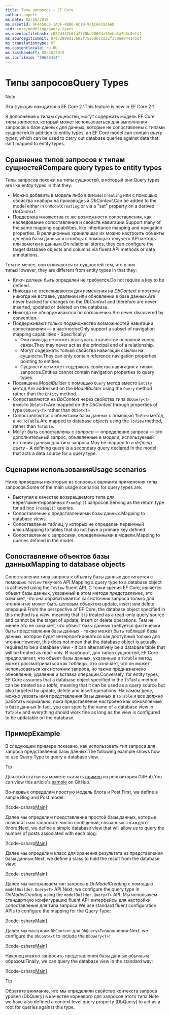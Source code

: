 ```yaml
---
title: Типы запросов — EF Core
author: anpete
ms.date: 02/26/2018
ms.assetid: 9F4450C5-1A3F-4BB6-AC19-9FAC64292AAD
uid: core/modeling/query-types
ms.openlocfilehash: c023d442b0fa2728bd20694a55ebb3a7b5c0efd1
ms.sourcegitcommit: 87e72899d17602f7526d6ccd22f3c8ee844145df
ms.translationtype: MT
ms.contentlocale: ru-RU
ms.lasthandoff: 08/20/2019
ms.locfileid: "69628414"
---
```

# <a name="query-types"></a><span data-ttu-id="42838-102">Типы запросов</span><span class="sxs-lookup"><span data-stu-id="42838-102">Query Types</span></span>
> [!NOTE]
> <span data-ttu-id="42838-103">Эта функция находится в EF Core 2.1</span><span class="sxs-lookup"><span data-stu-id="42838-103">This feature is new in EF Core 2.1</span></span>

<span data-ttu-id="42838-104">В дополнение к типам сущностей, могут содержать модель EF Core _типы запросов_, который может использоваться для выполнения запросов к базе данных для данных, которые не сопоставлены с типами сущностей.</span><span class="sxs-lookup"><span data-stu-id="42838-104">In addition to entity types, an EF Core model can contain _query types_, which can be used to carry out database queries against data that isn't mapped to entity types.</span></span>

## <a name="compare-query-types-to-entity-types"></a><span data-ttu-id="42838-105">Сравнение типов запросов к типам сущностей</span><span class="sxs-lookup"><span data-stu-id="42838-105">Compare query types to entity types</span></span>

<span data-ttu-id="42838-106">Типы запросов похожи на типы сущностей, в который они:</span><span class="sxs-lookup"><span data-stu-id="42838-106">Query types are like entity types in that they:</span></span>

- <span data-ttu-id="42838-107">Можно добавить в модель либо в `OnModelCreating` или с помощью свойства «набор» на производный _DbContext_.</span><span class="sxs-lookup"><span data-stu-id="42838-107">Can be added to the model either in `OnModelCreating` or via a "set" property on a derived _DbContext_.</span></span>
- <span data-ttu-id="42838-108">Поддержка множества те же возможности сопоставления, как наследование сопоставления и свойств навигации.</span><span class="sxs-lookup"><span data-stu-id="42838-108">Support many of the same mapping capabilities, like inheritance mapping and navigation properties.</span></span> <span data-ttu-id="42838-109">В реляционных хранилищах их можно настроить объекты целевой базы данных и столбцы с помощью текучего API методы или заметки к данным.</span><span class="sxs-lookup"><span data-stu-id="42838-109">On relational stores, they can configure the target database objects and columns via fluent API methods or data annotations.</span></span>

<span data-ttu-id="42838-110">Тем не менее, они отличаются от сущностей тем, что в них типы:</span><span class="sxs-lookup"><span data-stu-id="42838-110">However, they are different from entity types in that they:</span></span>

- <span data-ttu-id="42838-111">Ключ должен быть определен не требуется.</span><span class="sxs-lookup"><span data-stu-id="42838-111">Do not require a key to be defined.</span></span>
- <span data-ttu-id="42838-112">Никогда не отслеживаются для изменения на _DbContext_ и поэтому никогда не вставке, удалении или обновлении в базе данных.</span><span class="sxs-lookup"><span data-stu-id="42838-112">Are never tracked for changes on the _DbContext_ and therefore are never inserted, updated or deleted on the database.</span></span>
- <span data-ttu-id="42838-113">Никогда не обнаруживаются по соглашению.</span><span class="sxs-lookup"><span data-stu-id="42838-113">Are never discovered by convention.</span></span>
- <span data-ttu-id="42838-114">Поддерживают только подмножество возможностей навигации сопоставления — в частности:</span><span class="sxs-lookup"><span data-stu-id="42838-114">Only support a subset of navigation mapping capabilities - Specifically:</span></span>
  - <span data-ttu-id="42838-115">Они никогда не может выступать в качестве основной конец связи.</span><span class="sxs-lookup"><span data-stu-id="42838-115">They may never act as the principal end of a relationship.</span></span>
  - <span data-ttu-id="42838-116">Могут содержать только свойства навигации ссылки на сущности.</span><span class="sxs-lookup"><span data-stu-id="42838-116">They can only contain reference navigation properties pointing to entities.</span></span>
  - <span data-ttu-id="42838-117">Сущности не может содержать свойства навигации к типам запросов.</span><span class="sxs-lookup"><span data-stu-id="42838-117">Entities cannot contain navigation properties to query types.</span></span>
- <span data-ttu-id="42838-118">Посвящена _ModelBuilder_ с помощью `Query` метод вместо `Entity` метод.</span><span class="sxs-lookup"><span data-stu-id="42838-118">Are addressed on the _ModelBuilder_ using the `Query` method rather than the `Entity` method.</span></span>
- <span data-ttu-id="42838-119">Сопоставляются на _DbContext_ через свойства типа `DbQuery<T>` вместо `DbSet<T>`</span><span class="sxs-lookup"><span data-stu-id="42838-119">Are mapped on the _DbContext_ through properties of type `DbQuery<T>` rather than `DbSet<T>`</span></span>
- <span data-ttu-id="42838-120">Сопоставляются с объектами базы данных с помощью `ToView` метод, а не `ToTable`.</span><span class="sxs-lookup"><span data-stu-id="42838-120">Are mapped to database objects using the `ToView` method, rather than `ToTable`.</span></span>
- <span data-ttu-id="42838-121">Могут быть сопоставлены с _запроса_ — определение запроса — это дополнительный запрос, объявленные в модели, используемый источник данных для типа запроса.</span><span class="sxs-lookup"><span data-stu-id="42838-121">May be mapped to a _defining query_ - A defining query is a secondary query declared in the model that acts a data source for a query type.</span></span>

## <a name="usage-scenarios"></a><span data-ttu-id="42838-122">Сценарии использования</span><span class="sxs-lookup"><span data-stu-id="42838-122">Usage scenarios</span></span>

<span data-ttu-id="42838-123">Ниже приведены некоторые из основных варианта применения типы запросов.</span><span class="sxs-lookup"><span data-stu-id="42838-123">Some of the main usage scenarios for query types are:</span></span>

- <span data-ttu-id="42838-124">Выступая в качестве возвращаемого типа для нерегламентированных `FromSql()` запросов.</span><span class="sxs-lookup"><span data-stu-id="42838-124">Serving as the return type for ad hoc `FromSql()` queries.</span></span>
- <span data-ttu-id="42838-125">Сопоставление с представлениями базы данных.</span><span class="sxs-lookup"><span data-stu-id="42838-125">Mapping to database views.</span></span>
- <span data-ttu-id="42838-126">Сопоставление таблиц, у которых не определен первичный ключ.</span><span class="sxs-lookup"><span data-stu-id="42838-126">Mapping to tables that do not have a primary key defined.</span></span>
- <span data-ttu-id="42838-127">Сопоставление с запросами, определенными в модели.</span><span class="sxs-lookup"><span data-stu-id="42838-127">Mapping to queries defined in the model.</span></span>

## <a name="mapping-to-database-objects"></a><span data-ttu-id="42838-128">Сопоставление объектов базы данных</span><span class="sxs-lookup"><span data-stu-id="42838-128">Mapping to database objects</span></span>

<span data-ttu-id="42838-129">Сопоставление типа запроса к объекту базы данных достигается с помощью `ToView` текучего API.</span><span class="sxs-lookup"><span data-stu-id="42838-129">Mapping a query type to a database object is achieved using the `ToView` fluent API.</span></span> <span data-ttu-id="42838-130">С точки зрения EF Core, является объект базы данных, указанный в этом методе _представление_, это означает, что она обрабатывается как источник запроса только для чтения и не может быть целевым объектом update, insert или delete операций.</span><span class="sxs-lookup"><span data-stu-id="42838-130">From the perspective of EF Core, the database object specified in this method is a _view_, meaning that it is treated as a read-only query source and cannot be the target of update, insert or delete operations.</span></span> <span data-ttu-id="42838-131">Тем не менее это не означает, что объект базы данных требуется фактически быть представления базы данных - также может быть таблицей базы данных, которое будет интерпретироваться как доступный только для чтения.</span><span class="sxs-lookup"><span data-stu-id="42838-131">However, this does not mean that the database object is actually required to be a database view - It can alternatively be a database table that will be treated as read-only.</span></span> <span data-ttu-id="42838-132">И наоборот, для типов сущностей, EF Core предполагает, что объект базы данных, указанные в `ToTable` метод может рассматриваться как _таблицы_, это означает, что он может использоваться как источник запроса, но также предназначено обновление, удаление и вставка операции.</span><span class="sxs-lookup"><span data-stu-id="42838-132">Conversely, for entity types, EF Core assumes that a database object specified in the `ToTable` method can be treated as a _table_, meaning that it can be used as a query source but also targeted by update, delete and insert operations.</span></span> <span data-ttu-id="42838-133">На самом деле, можно указать имя представления базы данных в `ToTable` и все должно работать нормально, пока представление настроено как обновляемые в базе данных.</span><span class="sxs-lookup"><span data-stu-id="42838-133">In fact, you can specify the name of a database view in `ToTable` and everything should work fine as long as the view is configured to be updatable on the database.</span></span>

## <a name="example"></a><span data-ttu-id="42838-134">Пример</span><span class="sxs-lookup"><span data-stu-id="42838-134">Example</span></span>

<span data-ttu-id="42838-135">В следующем примере показано, как использовать тип запроса для запроса представления базы данных.</span><span class="sxs-lookup"><span data-stu-id="42838-135">The following example shows how to use Query Type to query a database view.</span></span>

> [!TIP]
> <span data-ttu-id="42838-136">Для этой статьи вы можете скачать [пример](https://github.com/aspnet/EntityFramework.Docs/tree/master/samples/core/QueryTypes) из репозитория GitHub.</span><span class="sxs-lookup"><span data-stu-id="42838-136">You can view this article's [sample](https://github.com/aspnet/EntityFramework.Docs/tree/master/samples/core/QueryTypes) on GitHub.</span></span>

<span data-ttu-id="42838-137">Во-первых определим простую модель блога и Post.</span><span class="sxs-lookup"><span data-stu-id="42838-137">First, we define a simple Blog and Post model:</span></span>

[!code-csharp[Main](../../../samples/core/QueryTypes/Program.cs#Entities)]

<span data-ttu-id="42838-138">Далее мы определим представление простой базы данных, которые позволят нам запросить число сообщений, связанных с каждого блога:</span><span class="sxs-lookup"><span data-stu-id="42838-138">Next, we define a simple database view that will allow us to query the number of posts associated with each blog:</span></span>

[!code-csharp[Main](../../../samples/core/QueryTypes/Program.cs#View)]

<span data-ttu-id="42838-139">Далее мы определим класс для хранения результата из представления базы данных:</span><span class="sxs-lookup"><span data-stu-id="42838-139">Next, we define a class to hold the result from the database view:</span></span>

[!code-csharp[Main](../../../samples/core/QueryTypes/Program.cs#QueryType)]

<span data-ttu-id="42838-140">Далее мы настраиваем тип запроса в _OnModelCreating_ с помощью `modelBuilder.Query<T>` API.</span><span class="sxs-lookup"><span data-stu-id="42838-140">Next, we configure the query type in _OnModelCreating_ using the `modelBuilder.Query<T>` API.</span></span>
<span data-ttu-id="42838-141">Мы используем стандартную конфигурацию fluent API-интерфейсы для настройки сопоставления для типа запроса:</span><span class="sxs-lookup"><span data-stu-id="42838-141">We use standard fluent configuration APIs to configure the mapping for the Query Type:</span></span>

[!code-csharp[Main](../../../samples/core/QueryTypes/Program.cs#Configuration)]

<span data-ttu-id="42838-142">Далее мы настроим `DbContext` для `DbQuery<T>`включения:</span><span class="sxs-lookup"><span data-stu-id="42838-142">Next, we configure the `DbContext` to include the `DbQuery<T>`:</span></span>

[!code-csharp[Main](../../../samples/core/QueryTypes/Program.cs#DbQuery)]

<span data-ttu-id="42838-143">Наконец можно запросить представления базы данных обычным образом:</span><span class="sxs-lookup"><span data-stu-id="42838-143">Finally, we can query the database view in the standard way:</span></span>

[!code-csharp[Main](../../../samples/core/QueryTypes/Program.cs#Query)]

> [!TIP]
> <span data-ttu-id="42838-144">Обратите внимание, что мы определили свойство контекста запроса уровня (DbQuery) в качестве корневого для запросов этого типа.</span><span class="sxs-lookup"><span data-stu-id="42838-144">Note we have also defined a context level query property (DbQuery) to act as a root for queries against this type.</span></span>
